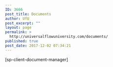 ```yaml
---
ID: 3666
post_title: Documents
author: UfU
post_excerpt: ""
layout: page
permalink: >
  http://universalflowuniversity.com/documents/
published: true
post_date: 2017-12-02 07:34:21
---
```

[sp-client-document-manager]